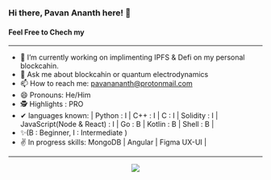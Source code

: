 ### Hi there, Pavan Ananth here! 👋
#### Feel Free to Chech my

-----------------------------------------------------------------------------------------------------------------------------------------------------------------------------------

- 🔭 I’m currently working on implimenting IPFS & Defi on my personal blockcahin.
- 💬 Ask me about blockcahin or quantum electrodynamics
- 📫 How to reach me: pavanananth@protonmail.com
- 😄 Pronouns: He/Him
- 🕵️ Highlights : PRO
- ✔ languages known: | Python : I | C++ : I | C : I | Solidity : I | JavaScript(Node & React) : I | Go : B | Kotlin : B | Shell : B |
- ✨(B : Beginner, I : Intermediate )
- ✌ In progress skills: MongoDB | Angular | Figma UX-UI | 
-----------------------------------------------------------------------------------------------------------------------------------------------------------------------------------

<center><img src = "https://github-readme-stats.vercel.app/api?username=PavanAnanthSharma&&show_icons=true&title_color=ffffff&icon_color=bb2acf&text_color=daf7dc&bg_color=151515" /></center>
  
